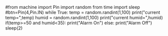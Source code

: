 #from machine import Pin
import random
from time import sleep
#btn=Pin(4,Pin.IN)
while True:
 temp = random.randint(1,100)
 print("current temp=",temp)
 humid = random.randint(1,100)
 print("current humid=",humid)
 if(temp>=50 and humid<35):
 print("Alarm On")
 else:
 print("Alarm Off")
 sleep(2)
